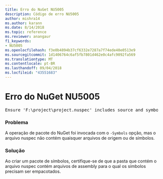 ```yaml
---
title: Erro do NuGet NU5005
description: Código de erro NU5005
author: mishra14
ms.author: karann
ms.date: 8/14/2018
ms.topic: reference
ms.reviewer: anangaur
f1_keywords:
- NU5005
ms.openlocfilehash: f3e0b4894b37cf6332e7287a7f74ede40e0513e9
ms.sourcegitcommit: 1d1406764c6af5fb7801d462e0c4afc9092fa569
ms.translationtype: MT
ms.contentlocale: pt-BR
ms.lasthandoff: 09/04/2018
ms.locfileid: "43551683"
---
```

# <a name="nuget-error-nu5005"></a>Erro do NuGet NU5005
<pre>Ensure 'F:\project\project.nuspec' includes source and symbol files. For help on building symbols package, visit http://docs.nuget.org/.</pre>

### <a name="issue"></a>Problema

A operação de pacote do NuGet foi invocada com o `-Symbols` opção, mas o arquivo nuspec não contém quaisquer arquivos de origem ou de símbolos.


### <a name="solution"></a>Solução

Ao criar um pacote de símbolos, certifique-se de que a pasta que contém o arquivo nuspec contém arquivos de assembly para o qual os símbolos precisam ser empacotados.

